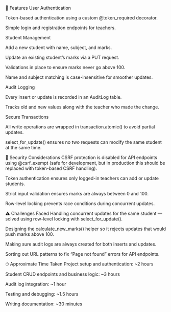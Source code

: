 📌 Features
User Authentication

Token-based authentication using a custom @token_required decorator.

Simple login and registration endpoints for teachers.

Student Management

Add a new student with name, subject, and marks.

Update an existing student’s marks via a PUT request.

Validations in place to ensure marks never go above 100.

Name and subject matching is case-insensitive for smoother updates.

Audit Logging

Every insert or update is recorded in an AuditLog table.

Tracks old and new values along with the teacher who made the change.

Secure Transactions

All write operations are wrapped in transaction.atomic() to avoid partial updates.

select_for_update() ensures no two requests can modify the same student at the same time.

🔐 Security Considerations
CSRF protection is disabled for API endpoints using @csrf_exempt (safe for development, but in production this should be replaced with token-based CSRF handling).

Token authentication ensures only logged-in teachers can add or update students.

Strict input validation ensures marks are always between 0 and 100.

Row-level locking prevents race conditions during concurrent updates.

⚠️ Challenges Faced
Handling concurrent updates for the same student — solved using row-level locking with select_for_update().

Designing the calculate_new_marks() helper so it rejects updates that would push marks above 100.

Making sure audit logs are always created for both inserts and updates.

Sorting out URL patterns to fix “Page not found” errors for API endpoints.

⏱ Approximate Time Taken
Project setup and authentication: ~2 hours

Student CRUD endpoints and business logic: ~3 hours

Audit log integration: ~1 hour

Testing and debugging: ~1.5 hours

Writing documentation: ~30 minutes
